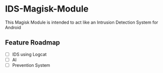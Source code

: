 # IDS-Magisk-Module

This Magisk Module is intended to act like an Intrusion Detection System for Android

## Feature Roadmap 
- [ ] IDS using Logcat
- [ ] AI
- [ ] Prevention System

